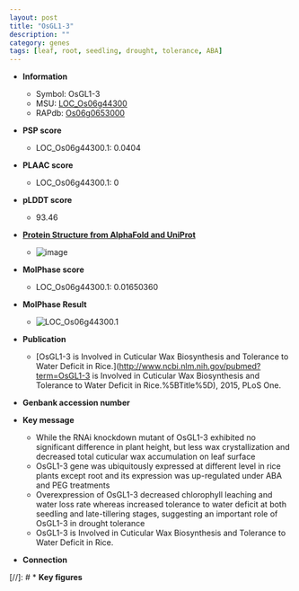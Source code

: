 ```yaml
---
layout: post
title: "OsGL1-3"
description: ""
category: genes
tags: [leaf, root, seedling, drought, tolerance, ABA]
---
```


* **Information**  
    + Symbol: OsGL1-3  
    + MSU: [LOC_Os06g44300](http://rice.plantbiology.msu.edu/cgi-bin/ORF_infopage.cgi?orf=LOC_Os06g44300)  
    + RAPdb: [Os06g0653000](http://rapdb.dna.affrc.go.jp/viewer/gbrowse_details/irgsp1?name=Os06g0653000)  

* **PSP score**  
    + LOC_Os06g44300.1: 0.0404 

* **PLAAC score**  
    + LOC_Os06g44300.1: 0 

* **pLDDT score**
    + 93.46

* **[Protein Structure from AlphaFold and UniProt](https://www.uniprot.org/uniprotkb/Q67WQ7/entry#structure)**
    + ![image](https://ricepsp.github.io/images/Q6/AF-Q67WQ7-F1.png)

* **MolPhase score**
    + LOC_Os06g44300.1: 0.01650360

* **MolPhase Result**
    + ![LOC_Os06g44300.1](https://304243504.github.io/Pictures/LOC_Os06g/LOC_Os06g44300.1.png)

* **Publication**  
    + [OsGL1-3 is Involved in Cuticular Wax Biosynthesis and Tolerance to Water Deficit in Rice.](http://www.ncbi.nlm.nih.gov/pubmed?term=OsGL1-3 is Involved in Cuticular Wax Biosynthesis and Tolerance to Water Deficit in Rice.%5BTitle%5D), 2015, PLoS One.

* **Genbank accession number**  

* **Key message**  
    + While the RNAi knockdown mutant of OsGL1-3 exhibited no significant difference in plant height, but less wax crystallization and decreased total cuticular wax accumulation on leaf surface
    + OsGL1-3 gene was ubiquitously expressed at different level in rice plants except root and its expression was up-regulated under ABA and PEG treatments
    + Overexpression of OsGL1-3 decreased chlorophyll leaching and water loss rate whereas increased tolerance to water deficit at both seedling and late-tillering stages, suggesting an important role of OsGL1-3 in drought tolerance
    + OsGL1-3 is Involved in Cuticular Wax Biosynthesis and Tolerance to Water Deficit in Rice.

* **Connection**  

[//]: # * **Key figures**  


